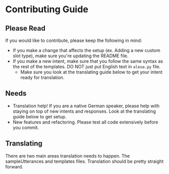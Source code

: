 # Contributing Guide

## Please Read
If you would like to contribute, please keep the following in mind:
 - If you make a change that affects the setup (ex. Adding a new custom slot type), make sure you're updating the README file.
 - If you make a new intent, make sure that you follow the same syntax as the rest of the templates. DO NOT just put English text in `alexa.py` file.
   - Make sure you look at the translating guide below to get your intent ready for translation.

## Needs
 - Translation help! If you are a native German speaker, please help with staying on top of new intents and responses. Look at the translating guide below to get setup.
 - New features and refactoring. Please test all code extensively before you commit.

## Translating
There are two main areas translation needs to happen. The sampleUtterances and templates files. Translation should be pretty straight forward.
